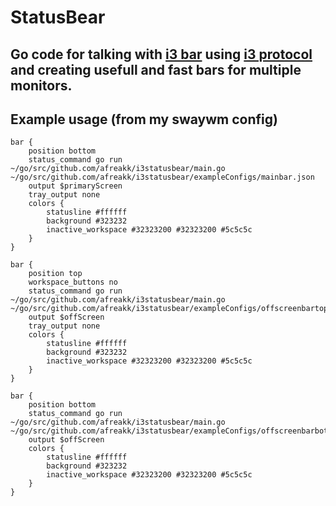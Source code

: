 # StatusBear
## Go code for talking with [i3 bar](https://i3wm.org/i3bar/) using [i3 protocol](https://i3wm.org/docs/i3bar-protocol.html) and creating usefull and fast bars for multiple monitors.  


## Example usage (from my swaywm config)
```
bar {
    position bottom
    status_command go run ~/go/src/github.com/afreakk/i3statusbear/main.go ~/go/src/github.com/afreakk/i3statusbear/exampleConfigs/mainbar.json
	output $primaryScreen
	tray_output none
    colors {
        statusline #ffffff
        background #323232
        inactive_workspace #32323200 #32323200 #5c5c5c
    }
}

bar {
    position top
	workspace_buttons no
    status_command go run ~/go/src/github.com/afreakk/i3statusbear/main.go ~/go/src/github.com/afreakk/i3statusbear/exampleConfigs/offscreenbartop.json
	output $offScreen
	tray_output none
    colors {
        statusline #ffffff
        background #323232
        inactive_workspace #32323200 #32323200 #5c5c5c
    }
}

bar {
    position bottom
    status_command go run ~/go/src/github.com/afreakk/i3statusbear/main.go ~/go/src/github.com/afreakk/i3statusbear/exampleConfigs/offscreenbarbottom.json
	output $offScreen
    colors {
        statusline #ffffff
        background #323232
        inactive_workspace #32323200 #32323200 #5c5c5c
    }
}

```